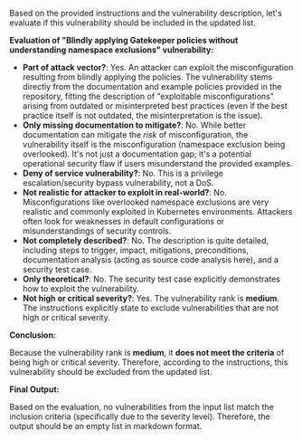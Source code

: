 Based on the provided instructions and the vulnerability description, let's evaluate if this vulnerability should be included in the updated list.

**Evaluation of "Blindly applying Gatekeeper policies without understanding namespace exclusions" vulnerability:**

*   **Part of attack vector?**: Yes. An attacker can exploit the misconfiguration resulting from blindly applying the policies. The vulnerability stems directly from the documentation and example policies provided in the repository, fitting the description of "exploitable misconfigurations" arising from outdated or misinterpreted best practices (even if the best practice itself is not outdated, the misinterpretation is the issue).
*   **Only missing documentation to mitigate?**: No. While better documentation can mitigate the *risk* of misconfiguration, the vulnerability itself is the misconfiguration (namespace exclusion being overlooked). It's not just a documentation gap; it's a potential operational security flaw if users misunderstand the provided examples.
*   **Deny of service vulnerability?**: No. This is a privilege escalation/security bypass vulnerability, not a DoS.
*   **Not realistic for attacker to exploit in real-world?**: No. Misconfigurations like overlooked namespace exclusions are very realistic and commonly exploited in Kubernetes environments. Attackers often look for weaknesses in default configurations or misunderstandings of security controls.
*   **Not completely described?**: No. The description is quite detailed, including steps to trigger, impact, mitigations, preconditions, documentation analysis (acting as source code analysis here), and a security test case.
*   **Only theoretical?**: No. The security test case explicitly demonstrates how to exploit the vulnerability.
*   **Not high or critical severity?**: Yes. The vulnerability rank is **medium**. The instructions explicitly state to exclude vulnerabilities that are not high or critical severity.

**Conclusion:**

Because the vulnerability rank is **medium**, it **does not meet the criteria** of being high or critical severity. Therefore, according to the instructions, this vulnerability should be excluded from the updated list.

**Final Output:**

Based on the evaluation, no vulnerabilities from the input list match the inclusion criteria (specifically due to the severity level). Therefore, the output should be an empty list in markdown format.

```markdown